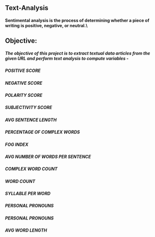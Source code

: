 ## Text-Analysis
#### Sentimental analysis is the process of determining whether a piece of writing is positive, negative, or neutral.\

## Objective:
##### The objective of this project is to extract textual data articles from the given URL and perform text analysis to compute variables - 
##### POSITIVE SCORE
##### NEGATIVE SCORE
##### POLARITY SCORE
##### SUBJECTIVITY SCORE
##### AVG SENTENCE LENGTH
##### PERCENTAGE OF COMPLEX WORDS
##### FOG INDEX
##### AVG NUMBER OF WORDS PER SENTENCE
##### COMPLEX WORD COUNT
##### WORD COUNT
##### SYLLABLE PER WORD
##### PERSONAL PRONOUNS
##### PERSONAL PRONOUNS
##### AVG WORD LENGTH
